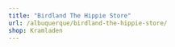 ```yaml
---
title: "Birdland The Hippie Store"
url: /albuquerque/birdland-the-hippie-store/
shop: Kramladen
---
```

